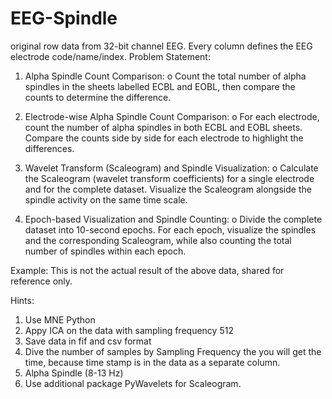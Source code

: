 # EEG-Spindle

original row data from 32-bit channel
EEG. Every column defines the EEG electrode code/name/index.
Problem Statement:
1. Alpha Spindle Count Comparison:
o Count the total number of alpha spindles in the sheets labelled ECBL
and EOBL, then compare the counts to determine the difference.

2. Electrode-wise Alpha Spindle Count Comparison:
o For each electrode, count the number of alpha spindles in both ECBL
and EOBL sheets. Compare the counts side by side for each electrode
to highlight the differences.

3. Wavelet Transform (Scaleogram) and Spindle Visualization:
o Calculate the Scaleogram (wavelet transform coefficients) for a single
electrode and for the complete dataset. Visualize the Scaleogram
alongside the spindle activity on the same time scale.
4. Epoch-based Visualization and Spindle Counting:
o Divide the complete dataset into 10-second epochs. For each epoch,
visualize the spindles and the corresponding Scaleogram, while also
counting the total number of spindles within each epoch.

Example: This is not the actual result of the above data, shared for reference only.

Hints:
1. Use MNE Python
2. Appy ICA on the data with sampling frequency 512
3. Save data in fif and csv format
4. Dive the number of samples by Sampling Frequency the you will get the time, because time
stamp is in the data as a separate column.
5. Alpha Spindle (8-13 Hz)
6. Use additional package PyWavelets for Scaleogram.
